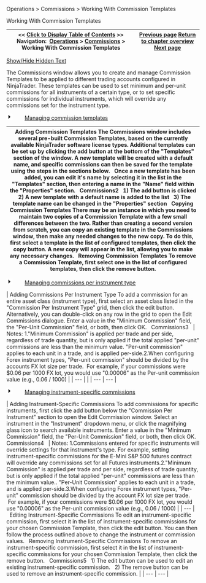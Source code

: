 ﻿


Operations \> Commissions \> Working With Commission Templates






















Working With Commission Templates







| \<\< [Click to Display Table of Contents](adding_per_instrument_commissi_2.md) \>\> **Navigation:**     [Operations](operations-1.md) \> [Commissions](understanding_commissions-1.md) \> Working With Commission Templates | [Previous page](understanding_commissions-1.md) [Return to chapter overview](understanding_commissions-1.md) [Next page](adding_per_instrument_commissi_3-1.md) |
| --- | --- |




[Show/Hide Hidden Text](javascript:HMToggleExpandAll(!HMAnyToggleOpen()) "Click to open/close expanding sections")









The Commissions window allows you to create and manage Commission Templates to be applied to different trading accounts configured in NinjaTrader. These templates can be used to set minimum and per\-unit commissions for all instruments of a certain type, or to set specific commissions for individual instruments, which will override any commissions set for the instrument type.


![tog_plus](tog_plus.gif)        [Managing commission templates](javascript:HMToggle('toggle','ManagingCommissionTemplates','ManagingCommissionTemplates_ICON'))




| Adding Commission Templates The Commissions window includes several pre\-built Commission Templates, based on the currently available NinjaTrader software license types. Additional templates can be set up by clicking the add button at the bottom of the "Templates" section of the window. A new template will be created with a default name, and specific commissions can then be saved for the template using the steps in the sections below.    Once a new template has been added, you can edit it's name by selecting it in the list in the "Templates" section, then entering a name in the "Name" field within the "Properties" section.   Commissions2   1\) The add button is clicked   2\) A new template with a default name is added to the list   3\) The template name can be changed in the "Properties" section   Copying Commission Templates There may be an instance in which you need to maintain two copies of a Commission Template with a few small differences between the two. Rather than creating a second version from scratch, you can copy an existing template in the Commissions window, then make any needed changes to the new copy. To do this, first select a template in the list of configured templates, then click the copy button. A new copy will appear in the list, allowing you to make any necessary changes.   Removing Commission Templates To remove a Commission Template, first select one in the list of configured templates, then click the remove button. |
| --- |



![tog_plus](tog_plus.gif)        [Managing commissions per instrument type](javascript:HMToggle('toggle','ManagingCommissionsPerInstrumentType','ManagingCommissionsPerInstrumentType_ICON'))




| Adding Commissions Per Instrument Type To add a commission for an entire asset class (instrument type), first select an asset class listed in the "Commission Per Instrument Type" grid, then click the edit button. Alternatively, you can double\-click on any row in the grid to open the Edit Commissions dialogue. Enter a value in the "Minimum Commission" field, the "Per\-Unit Commission" field, or both, then click OK.   Commissions3     | Notes:  1\."Minimum Commission" is applied per trade and per side, regardless of trade quantity, but is only applied if the total applied "per\-unit" commissions are less than the minimum value. "Per\-unit commission" applies to each unit in a trade, and is applied per\-side.2\.When configuring Forex instrument types, "Per\-unit commission" should be divided by the accounts FX lot size per trade.  For example, if your commissions were $0\.06 per 1000 FX lot, you would use "0\.00006" as the Per\-unit commission value (e.g., 0\.06 / 1000\) | | --- | |
| --- | --- |



![tog_plus](tog_plus.gif)        [Managing instrument\-specific commissions](javascript:HMToggle('toggle','ManagingInstrumentSpecificCommissions','ManagingInstrumentSpecificCommissions_ICON'))




| Adding Instrument\-Specific Commissions To add commissions for specific instruments, first click the add button below the "Commission Per Instrument" section to open the Edit Commission window. Select an instrument in the "Instrument" dropdown menu, or click the magnifying glass icon to search available instruments. Enter a value in the "Minimum Commission" field, the "Per\-Unit Commission" field, or both, then click OK.   Commissions4     | Notes:  1\.Commissions entered for specific instruments will override settings for that instrument's type. For example, setting instrument\-specific commissions for the E\-Mini S\&P 500 futures contract will override any commissions set for all Futures instruments.2\."Minimum Commission" is applied per trade and per side, regardless of trade quantity, but is only applied if the total applied "per\-unit" commissions are less than the minimum value.. "Per\-Unit Commission" applies to each unit in a trade, and is applied per\-side.3\.When configuring Forex instrument types, "Per\-unit" commission should be divided by the account FX lot size per trade.  For example, if your commissions were $0\.06 per 1000 FX lot, you would use "0\.00006" as the Per\-unit commission value (e.g., 0\.06 / 1000\) | | --- |        Editing Instrument\-Specific Commissions To edit an instrument\-specific commission, first select it in the list of instrument\-specific commissions for your chosen Commission Template, then click the edit button. You can then follow the process outlined above to change the instrument or commission values.   Removing Instrument\-Specific Commissions To remove an instrument\-specific commission, first select it in the list of instrument\-specific commissions for your chosen Commission Template, then click the remove button.   Commissions5   1\) The edit button can be used to edit an existing instrument\-specific commission.   2\) The remove button can be used to remove an instrument\-specific commission. |
| --- | --- |










